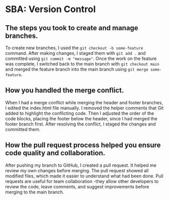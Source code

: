 # SBA: Version Control

## The steps you took to create and manage branches.
To create new branches, I used the `git checkout -b some-feature` command. After making changes, I staged them with `git add .` and committed using `git commit -m "message"`. Once the work on the feature was complete, I switched back to the main branch with `git checkout main` and merged the feature branch into the main branch using `git merge some-feature`.

## How you handled the merge conflict.
When I had a merge conflict while merging the header and footer branches, I edited the index.html file manually. I removed the helper comments that Git added to highlight the conflicting code. Then I adjusted the order of the code blocks, placing the footer below the header, since I had merged the footer branch first. After resolving the conflict, I staged the changes and committed them.


## How the pull request process helped you ensure code quality and collaboration.
After pushing my branch to GitHub, I created a pull request. It helped me review my own changes before merging. The pull request showed all modified files, which made it easier to understand what had been done. Pull requests are useful for team collaboration -they allow other developers to review the code, leave comments, and suggest improvements before merging to the main branch.

